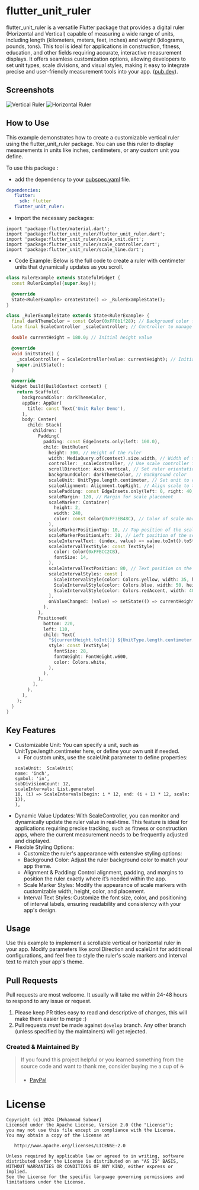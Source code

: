 # flutter_unit_ruler

flutter_unit_ruler is a versatile Flutter package that provides a digital ruler (Horizontal and Vertical) capable of measuring a wide range of units, including length (kilometers, meters, feet, inches) and weight (kilograms, pounds, tons). This tool is ideal for applications in construction, fitness, education, and other fields requiring accurate, interactive measurement displays. It offers seamless customization options, allowing developers to set unit types, scale divisions, and visual styles, making it easy to integrate precise and user-friendly measurement tools into your app.
([pub.dev](https://pub.dev/packages/flutter_unit_ruler)).
## Screenshots

![Vertical Ruler](./v_ruler.gif) ![Horizontal Ruler](./h_ruler.gif)

[//]: # (<img src="https://github.com/smsaboor/flutter_unit_ruler/blob/master/h_ruler.gif?raw=true"  height="500em" />)

## How to Use

This example demonstrates how to create a customizable vertical ruler using the flutter_unit_ruler package. You can use this ruler to display measurements in units like inches, centimeters, or any custom unit you define.

To use this package :

- add the dependency to your [pubspec.yaml](https://github.com/smsaboor/flutter_unit_ruler/blob/main/pubspec.yaml) file.

 ```yaml
 dependencies:
    flutter:
      sdk: flutter
    flutter_unit_ruler:
```


- Import the necessary packages:

```packges
import 'package:flutter/material.dart';
import 'package:flutter_unit_ruler/flutter_unit_ruler.dart';
import 'package:flutter_unit_ruler/scale_unit.dart';
import 'package:flutter_unit_ruler/scale_controller.dart';
import 'package:flutter_unit_ruler/scale_line.dart';
```

- Code Example:
Below is the full code to create a ruler with centimeter units that dynamically updates as you scroll.

```dart
class RulerExample extends StatefulWidget {
  const RulerExample({super.key});

  @override
  State<RulerExample> createState() => _RulerExampleState();
}

class _RulerExampleState extends State<RulerExample> {
  final darkThemeColor = const Color(0xFF0b1f28); // Background color for the ruler
  late final ScaleController _scaleController; // Controller to manage the current value

  double currentHeight = 180.0; // Initial height value

  @override
  void initState() {
    _scaleController = ScaleController(value: currentHeight); // Initialize the controller
    super.initState();
  }

  @override
  Widget build(BuildContext context) {
    return Scaffold(
      backgroundColor: darkThemeColor,
      appBar: AppBar(
        title: const Text('Unit Ruler Demo'),
      ),
      body: Center(
        child: Stack(
          children: [
            Padding(
              padding: const EdgeInsets.only(left: 100.0),
              child: UnitRuler(
                height: 300, // Height of the ruler
                width: MediaQuery.of(context).size.width, // Width of the ruler
                controller: _scaleController, // Use scale controller for dynamic updates
                scrollDirection: Axis.vertical, // Set ruler orientation to vertical
                backgroundColor: darkThemeColor, // Background color
                scaleUnit: UnitType.length.centimeter, // Set unit to centimeters
                scaleAlignment: Alignment.topRight, // Align scale to the top-right
                scalePadding: const EdgeInsets.only(left: 0, right: 40, top: 10), // Padding for the scale
                scaleMargin: 120, // Margin for scale placement
                scaleMarker: Container(
                  height: 2,
                  width: 240,
                  color: const Color(0xFF3EB48C), // Color of scale marker
                ),
                scaleMarkerPositionTop: 10, // Top position of the scale marker
                scaleMarkerPositionLeft: 20, // Left position of the scale marker
                scaleIntervalText: (index, value) => value.toInt().toString(), // Format interval text
                scaleIntervalTextStyle: const TextStyle(
                  color: Color(0xFFBCC2CB),
                  fontSize: 14,
                ),
                scaleIntervalTextPosition: 80, // Text position on the scale
                scaleIntervalStyles: const [
                  ScaleIntervalStyle(color: Colors.yellow, width: 35, height: 2, scale: -1),
                  ScaleIntervalStyle(color: Colors.blue, width: 50, height: 2.5, scale: 0),
                  ScaleIntervalStyle(color: Colors.redAccent, width: 40, height: 2, scale: 5),
                ],
                onValueChanged: (value) => setState(() => currentHeight = value.toDouble()), // Update height value
              ),
            ),
            Positioned(
              bottom: 220,
              left: 110,
              child: Text(
                "${currentHeight.toInt()} ${UnitType.length.centimeter.symbol}",  // Display current height in centimeters
                style: const TextStyle(
                  fontSize: 28,
                  fontWeight: FontWeight.w600,
                  color: Colors.white,
                ),
              ),
            ),
          ],
        ),
      ),
    );
  }
}
```

## Key Features
- Customizable Unit: You can specify a unit, such as UnitType.length.centimeter here, or define your own unit if needed.
  - For custom units, use the scaleUnit parameter to define properties:
  ```code
  scaleUnit:  ScaleUnit(
  name: 'inch',
  symbol: 'in',
  subDivisionCount: 12,
  scaleIntervals: List.generate(
  10, (i) => ScaleIntervals(begin: i * 12, end: (i + 1) * 12, scale: 1)),
  ),
  ```
- Dynamic Value Updates: With ScaleController, you can monitor and dynamically update the ruler value in real-time. This feature is ideal for applications requiring precise tracking, such as fitness or construction apps, where the current measurement needs to be frequently adjusted and displayed.
- Flexible Styling Options:
  - Customize the ruler's appearance with extensive styling options:
  - Background Color: Adjust the ruler background color to match your app theme.
  - Alignment & Padding: Control alignment, padding, and margins to position the ruler exactly where it’s needed within the app.
  - Scale Marker Styles: Modify the appearance of scale markers with customizable width, height, color, and placement.
  - Interval Text Styles: Customize the font size, color, and positioning of interval labels, ensuring readability and consistency with your app's design.


## Usage
Use this example to implement a scrollable vertical or horizontal ruler in your app. Modify parameters like scrollDirection and scaleUnit for additional configurations, and feel free to style the ruler's scale markers and interval text to match your app's theme.


## Pull Requests

Pull requests are most welcome. It usually will take me within 24-48 hours to respond to any issue or request.

1.  Please keep PR titles easy to read and descriptive of changes, this will make them easier to merge :)
2.  Pull requests _must_ be made against `develop` branch. Any other branch (unless specified by the maintainers) will get rejected.

### Created & Maintained By
> If you found this project helpful or you learned something from the source code and want to thank me, consider buying me a cup of :coffee:
>
> * [PayPal](https://paypal.me/mdsaboor)

# License

    Copyright (c) 2024 [Mohammad Saboor]
    Licensed under the Apache License, Version 2.0 (the "License");
    you may not use this file except in compliance with the License.
    You may obtain a copy of the License at

       http://www.apache.org/licenses/LICENSE-2.0

    Unless required by applicable law or agreed to in writing, software
    distributed under the License is distributed on an "AS IS" BASIS,
    WITHOUT WARRANTIES OR CONDITIONS OF ANY KIND, either express or implied.
    See the License for the specific language governing permissions and
    limitations under the License.